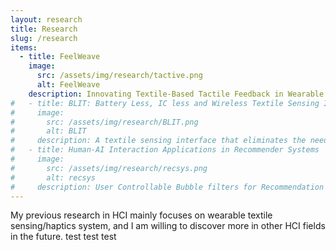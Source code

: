 ```yaml
---
layout: research
title: Research
slug: /research
items:
  - title: FeelWeave
    image:
      src: /assets/img/research/tactive.png
      alt: FeelWeave
    description: Innovating Textile-Based Tactile Feedback in Wearable Garments. Embed All-textile Haptics with SMA material, Higher Reading Rate with Parallel Computing and more sensitive sensing with Machine Learning in textile sensor system for tactile response and samrt garment shape changing.
#   - title: BLIT: Battery Less, IC less and Wireless Textile Sensing Interface
#     image:
#       src: /assets/img/research/BLIT.png
#       alt: BLIT
#     description: A textile sensing interface that eliminates the need for ICs, batteries, and connectors in textiles, using near field electromagnetic coupling for wireless power transfer and data acquisition from textile based multi sensor circuits; Skills: Circuit Analysis and Experiments in Complex Fuctions, sewing programming and manilpulation, textile-related fabrication, 3D Printing, High-Performance Curve Fitting Iteration, Thesis Composition and Review. <a href="https://drive.google.com/file/d/1VV_1cWfDzp1y3XpA_zS_pv6Ar3tqCIlm/view?usp=drive_link">Video<\a> / <a href="https://drive.google.com/file/d/1H3rm3dPR5sSbXpMQpxsNNe30bX5wwezU/view?usp=drive_link">Paper.pdf</a> / <a href="https://github.com/lhl08/BLIT_Vis">Code</a>
#   - title: Human-AI Interaction Applications in Recommender Systems
#     image:
#       src: /assets/img/research/recsys.png
#       alt: recsys
#     description: User Controllable Bubble filters for Recommendation System to eliminate outdated data and redundancy; Dynamic Learning process with user Interaction to reduce unfairness and bias in content recommendation. Contributor of <a href="https://github.com/lhl08/RecStudio">RecStudio</a>, a unified, highly modularized recommendation library based on PyTorch.
---
```


My previous research in HCI mainly focuses on wearable textile sensing/haptics system, and I am willing to discover more in other HCI fields in the future. test test test
<br />